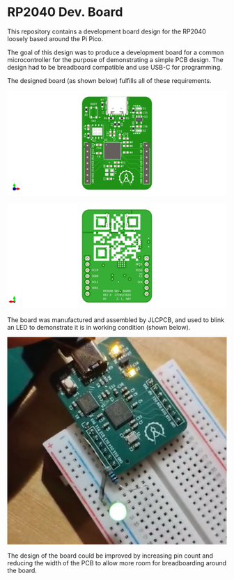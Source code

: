 # RP2040 Dev. Board

This repository contains a development board design for the RP2040 loosely 
based around the Pi Pico. 

The goal of this design was to produce a development board for a common 
microcontroller for the purpose of demonstrating a simple PCB design. The 
design had to be breadboard compatible and use USB-C for programming. 

The designed board (as shown below) fulfills all of these requirements.

![Front View](img/front.png)

![Rear View](img/rear.png)

The board was manufactured and assembled by JLCPCB, and used to blink an LED
to demonstrate it is in working condition (shown below).

![LED Blinking](img/blink.png)

The design of the board could be improved by increasing pin count and 
reducing the width of the PCB to allow more room for breadboarding around
the board.
